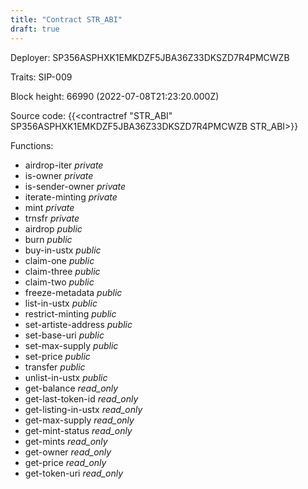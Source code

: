 ```yaml
---
title: "Contract STR_ABI"
draft: true
---
```

Deployer: SP356ASPHXK1EMKDZF5JBA36Z33DKSZD7R4PMCWZB

Traits:
SIP-009 



Block height: 66990 (2022-07-08T21:23:20.000Z)

Source code: {{<contractref "STR_ABI" SP356ASPHXK1EMKDZF5JBA36Z33DKSZD7R4PMCWZB STR_ABI>}}

Functions:

* airdrop-iter _private_
* is-owner _private_
* is-sender-owner _private_
* iterate-minting _private_
* mint _private_
* trnsfr _private_
* airdrop _public_
* burn _public_
* buy-in-ustx _public_
* claim-one _public_
* claim-three _public_
* claim-two _public_
* freeze-metadata _public_
* list-in-ustx _public_
* restrict-minting _public_
* set-artiste-address _public_
* set-base-uri _public_
* set-max-supply _public_
* set-price _public_
* transfer _public_
* unlist-in-ustx _public_
* get-balance _read_only_
* get-last-token-id _read_only_
* get-listing-in-ustx _read_only_
* get-max-supply _read_only_
* get-mint-status _read_only_
* get-mints _read_only_
* get-owner _read_only_
* get-price _read_only_
* get-token-uri _read_only_
